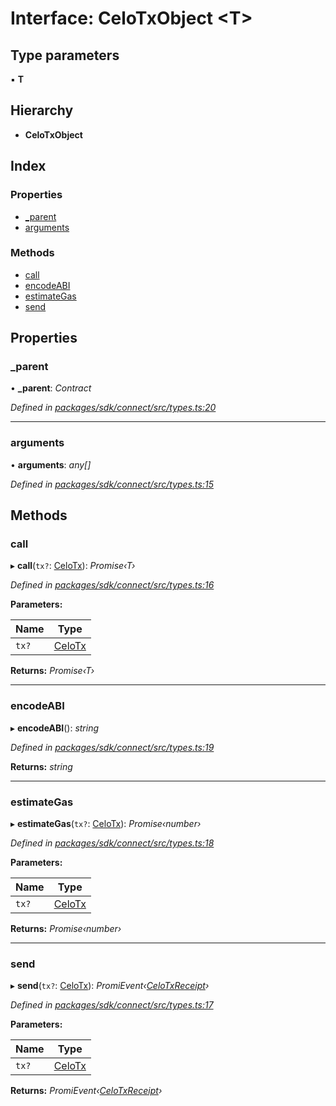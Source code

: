 # Interface: CeloTxObject <**T**>

## Type parameters

▪ **T**

## Hierarchy

* **CeloTxObject**

## Index

### Properties

* [_parent](_types_.celotxobject.md#_parent)
* [arguments](_types_.celotxobject.md#arguments)

### Methods

* [call](_types_.celotxobject.md#call)
* [encodeABI](_types_.celotxobject.md#encodeabi)
* [estimateGas](_types_.celotxobject.md#estimategas)
* [send](_types_.celotxobject.md#send)

## Properties

###  _parent

• **_parent**: *Contract*

*Defined in [packages/sdk/connect/src/types.ts:20](https://github.com/medhak1/celo-monorepo/blob/master/packages/sdk/connect/src/types.ts#L20)*

___

###  arguments

• **arguments**: *any[]*

*Defined in [packages/sdk/connect/src/types.ts:15](https://github.com/medhak1/celo-monorepo/blob/master/packages/sdk/connect/src/types.ts#L15)*

## Methods

###  call

▸ **call**(`tx?`: [CeloTx](../modules/_types_.md#celotx)): *Promise‹T›*

*Defined in [packages/sdk/connect/src/types.ts:16](https://github.com/medhak1/celo-monorepo/blob/master/packages/sdk/connect/src/types.ts#L16)*

**Parameters:**

Name | Type |
------ | ------ |
`tx?` | [CeloTx](../modules/_types_.md#celotx) |

**Returns:** *Promise‹T›*

___

###  encodeABI

▸ **encodeABI**(): *string*

*Defined in [packages/sdk/connect/src/types.ts:19](https://github.com/medhak1/celo-monorepo/blob/master/packages/sdk/connect/src/types.ts#L19)*

**Returns:** *string*

___

###  estimateGas

▸ **estimateGas**(`tx?`: [CeloTx](../modules/_types_.md#celotx)): *Promise‹number›*

*Defined in [packages/sdk/connect/src/types.ts:18](https://github.com/medhak1/celo-monorepo/blob/master/packages/sdk/connect/src/types.ts#L18)*

**Parameters:**

Name | Type |
------ | ------ |
`tx?` | [CeloTx](../modules/_types_.md#celotx) |

**Returns:** *Promise‹number›*

___

###  send

▸ **send**(`tx?`: [CeloTx](../modules/_types_.md#celotx)): *PromiEvent‹[CeloTxReceipt](../modules/_types_.md#celotxreceipt)›*

*Defined in [packages/sdk/connect/src/types.ts:17](https://github.com/medhak1/celo-monorepo/blob/master/packages/sdk/connect/src/types.ts#L17)*

**Parameters:**

Name | Type |
------ | ------ |
`tx?` | [CeloTx](../modules/_types_.md#celotx) |

**Returns:** *PromiEvent‹[CeloTxReceipt](../modules/_types_.md#celotxreceipt)›*
